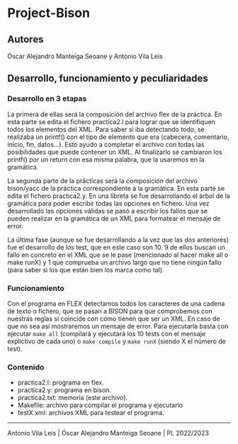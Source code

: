 # Project-Bison

## Autores

Óscar Alejandro Manteiga Seoane y Antonio Vila Leis

## Desarrollo, funcionamiento y peculiaridades

### Desarrollo en 3 etapas

La primera de ellas será la composición del archivo flex de la práctica. En esta parte se edita el fichero practica2.l para lograr que se identifiquen todos los elementos del XML. Para saber si iba detectando todo, se realizaba un printf() con el tipo de elemento que era (cabecera, comentario, inicio, fin, datos...). Esto ayudo a completar el archivo con todas las posibilidades que puede contener un XML. Al finalizarlo se cambiaron los printf() por un return con esa misma palabra, que la usaremos en la gramática.

La segunda parte de la prácticas será la composición del archivo bison/yacc de la práctica correspondiente a la gramática. En esta parte se edita el fichero practica2.y. En una libreta se fue desarrollando el árbol de la gramática para poder escribir todas las opciones en fichero. Una vez desarrollado las opciones válidas se pasó a escribir los fallos que se pueden realizar en la gramática de un XML para formatear el mensaje de error.

La última fase (aunque se fue desarrollando a la vez que las dos anteriores) fue el desarrollo de los test, que en este caso son 10. 9 de ellos buscan un fallo en concreto en el XML que se le pase (mencionado al hacer make all o make runX) y 1 que comprueba un archivo largo que no tiene ningún fallo (para saber si los que están bien los marca como tal).

### Funcionamiento

Con el programa en FLEX detectamos todos los caracteres de una cadena de texto o fichero, que se pasan a BISON para que comprobemos con nuestras reglas si coincide con cómo tienen que ser un XML. En caso de que no sea así mostraremos un mensaje de error.
Para ejecutarla basta con ejecutar `make all` (compilará y ejecutará los 10 tests con el mensaje explictivo de cada uno) o `make compile` y `make runX` (siendo X el número de test).

### Contenido

- practica2.l: programa en flex.
- practica2.y: programa en bison.
- practica2.txt: memoria (este archivo).
- Makefile: archivo para compilar el programa y ejecutarlo
- testX.xml: archivos XML para testear el programa.

---

Antonio Vila Leis | Óscar Alejandro Manteiga Seoane | PL 2022/2023
